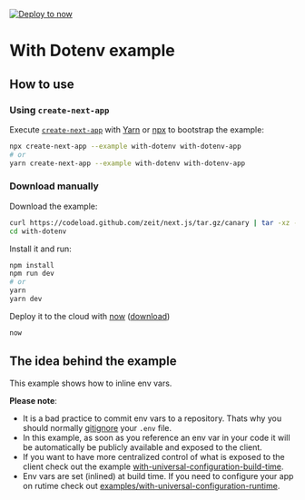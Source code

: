 [![Deploy to now](https://deploy.now.sh/static/button.svg)](https://deploy.now.sh/?repo=https://github.com/zeit/next.js/tree/master/examples/with-dotenv)

# With Dotenv example

## How to use

### Using `create-next-app`

Execute [`create-next-app`](https://github.com/segmentio/create-next-app) with [Yarn](https://yarnpkg.com/lang/en/docs/cli/create/) or [npx](https://github.com/zkat/npx#readme) to bootstrap the example:

```bash
npx create-next-app --example with-dotenv with-dotenv-app
# or
yarn create-next-app --example with-dotenv with-dotenv-app
```

### Download manually

Download the example:

```bash
curl https://codeload.github.com/zeit/next.js/tar.gz/canary | tar -xz --strip=2 next.js-canary/examples/with-dotenv
cd with-dotenv
```

Install it and run:

```bash
npm install
npm run dev
# or
yarn
yarn dev
```

Deploy it to the cloud with [now](https://zeit.co/now) ([download](https://zeit.co/download))

```bash
now
```

## The idea behind the example

This example shows how to inline env vars.

**Please note**:

* It is a bad practice to commit env vars to a repository. Thats why you should normally [gitignore](https://git-scm.com/docs/gitignore) your `.env` file.
* In this example, as soon as you reference an env var in your code it will be automatically be publicly available and exposed to the client.
* If you want to have more centralized control of what is exposed to the client check out the example [with-universal-configuration-build-time](../with-universal-configuration-build-time).
* Env vars are set (inlined) at build time. If you need to configure your app on rutime check out [examples/with-universal-configuration-runtime](../with-universal-configuration-runtime).
